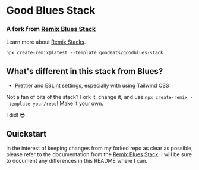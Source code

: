 # Good Blues Stack

### A fork from [Remix Blues Stack](https://github.com/remix-run/blues-stack)

Learn more about [Remix Stacks](https://remix.run/stacks).

```
npx create-remix@latest --template goodeats/goodblues-stack
```

## What's different in this stack from Blues?

- [Prettier](https://prettier.io/) and [ESLint](https://eslint.org/) settings, especially with using Tailwind CSS

Not a fan of bits of the stack? Fork it, change it, and use `npx create-remix --template your/repo`! Make it your own.

I did! 😎

## Quickstart

In the interest of keeping changes from my forked repo as clear as possible, please refer to the documentation from the [Remix Blues Stack](https://github.com/remix-run/blues-stack). I will be sure to document any differences in this README where I can.
